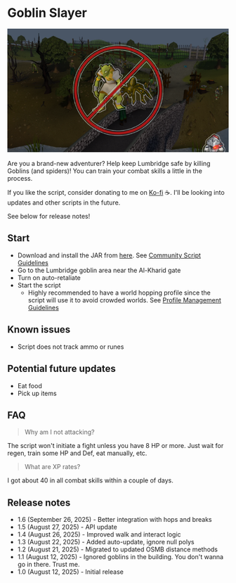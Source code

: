 # Goblin Slayer

![img.png](img.png)

Are you a brand-new adventurer? Help keep Lumbridge safe by killing Goblins (and spiders)! You can train your combat skills a little in the process.

If you like the script, consider donating to me on [Ko-fi](https://ko-fi.com/fruart) ☕. I'll be looking into updates and other scripts in the future.

See below for release notes!

## Start
- Download and install the JAR from [here](https://github.com/fru-art/fru-scripts/blob/master/out/artifacts/GoblinSlayerScript.jar).  See [Community Script Guidelines](https://discord.com/channels/736938454478356570/1364978724105355324)
- Go to the Lumbridge goblin area near the Al-Kharid gate
- Turn on auto-retaliate
- Start the script
    - Highly recommended to have a world hopping profile since the script will use it to avoid crowded worlds.  See [Profile Management Guidelines](https://discord.com/channels/736938454478356570/1393939764092207134/1393939764092207134)

## Known issues
- Script does not track ammo or runes

## Potential future updates
- Eat food
- Pick up items

## FAQ
> Why am I not attacking?

The script won't initiate a fight unless you have 8 HP or more. Just wait for regen, train some HP and Def, eat manually, etc.

> What are XP rates?

I got about 40 in all combat skills within a couple of days.

## Release notes
- 1.6 (September 26, 2025) - Better integration with hops and breaks
- 1.5 (August 27, 2025) - API update
- 1.4 (August 26, 2025) - Improved walk and interact logic
- 1.3 (August 22, 2025) - Added auto-update, ignore null polys
- 1.2 (August 21, 2025) - Migrated to updated OSMB distance methods
- 1.1 (August 12, 2025) - Ignored goblins in the building. You don't wanna go in there. Trust me.
- 1.0 (August 12, 2025) - Initial release
